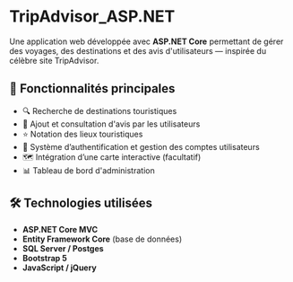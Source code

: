 # TripAdvisor_ASP.NET

Une application web développée avec **ASP.NET Core** permettant de gérer des voyages, des destinations et des avis d'utilisateurs — inspirée du célèbre site TripAdvisor.

## 🚀 Fonctionnalités principales

- 🔍 Recherche de destinations touristiques
- 📝 Ajout et consultation d'avis par les utilisateurs
- ⭐ Notation des lieux touristiques
- 👤 Système d’authentification et gestion des comptes utilisateurs
- 🗺️ Intégration d’une carte interactive (facultatif)
- 📊 Tableau de bord d'administration

## 🛠️ Technologies utilisées

- **ASP.NET Core MVC**
- **Entity Framework Core** (base de données)
- **SQL Server / Postges**
- **Bootstrap 5**
- **JavaScript / jQuery**



